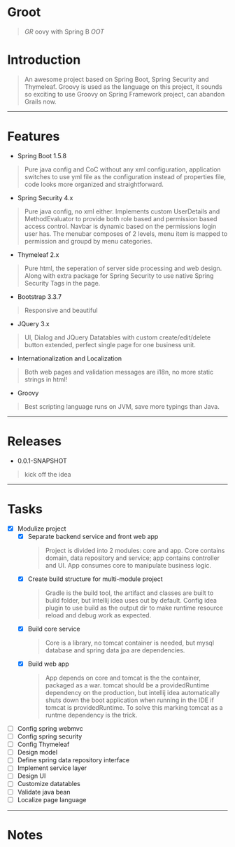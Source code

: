 # Groot
> *GR* oovy with Spring B *OOT* 
# Introduction
> An awesome project based on Spring Boot, Spring Security and Thymeleaf. Groovy is used as the language on this
project, it sounds so exciting to use Groovy on Spring Framework project, can abandon Grails now.
---
# Features
- Spring Boot 1.5.8
> Pure java config and CoC without any xml configuration, application switches to use yml file as the configuration
instead of properties file, code looks more organized and straightforward.
- Spring Security 4.x
> Pure java config, no xml either. Implements custom UserDetails and MethodEvaluator to provide both role based and
permission based access control. Navbar is dynamic based on the permissions login user has. The menubar composes of 2
levels, menu item is mapped to permission and groupd by menu categories.
- Thymeleaf 2.x
> Pure html, the seperation of server side processing and web design. Along with extra package for Spring Security to
use native Spring Security Tags in the page.
- Bootstrap 3.3.7
> Responsive and beautiful
- JQuery 3.x
> UI, Dialog and JQuery Datatables with custom create/edit/delete button extended, perfect single page for one business
unit.
- Internationalization and Localization
> Both web pages and validation messages are i18n, no more static strings in html!
- Groovy
> Best scripting language runs on JVM, save more typings than Java.
---
# Releases
- 0.0.1-SNAPSHOT
> kick off the idea
---
# Tasks
- [X] Modulize project
    - [X] Separate backend service and front web app
        > Project is divided into 2 modules: core and app. Core contains domain, data repository and service; app
        contains controller and UI. App consumes core to manipulate business logic.
    - [X] Create build structure for multi-module project
        > Gradle is the build tool, the artifact and classes are built to build folder, but intellij idea uses out by
        default. Config idea plugin to use build as the output dir to make runtime resource reload and debug work as
        expected.
    - [X] Build core service
        > Core is a library, no tomcat container is needed, but mysql database and spring data jpa are dependencies.
    - [X] Build web app
        > App depends on core and tomcat is the the container, packaged as a war. tomcat should be a providedRuntime
        dependency on the production, but intellij idea automatically shuts down the boot application when running in
        the IDE if tomcat is providedRuntime. To solve this marking tomcat as a runtme dependency is the trick.
- [ ] Config spring webmvc 
- [ ] Config spring security 
- [ ] Config Thymeleaf
- [ ] Design model
- [ ] Define spring data repository interface
- [ ] Implement service layer
- [ ] Design UI
- [ ] Customize datatables
- [ ] Validate java bean
- [ ] Localize page language
---
# Notes
